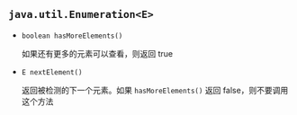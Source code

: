 ## `java.util.Enumeration<E>`

* `boolean hasMoreElements()`

    如果还有更多的元素可以查看，则返回 true
    
* `E nextElement()`

    返回被检测的下一个元素。如果 `hasMoreElements()` 返回 false，则不要调用这个方法